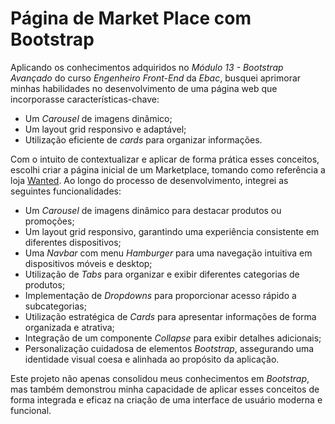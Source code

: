 # Página de Market Place com Bootstrap

Aplicando os conhecimentos adquiridos no *Módulo 13 - Bootstrap Avançado* do curso *Engenheiro Front-End* da *Ebac*, busquei aprimorar minhas habilidades no desenvolvimento de uma página web que incorporasse características-chave:

- Um *Carousel* de imagens dinâmico;
- Um layout grid responsivo e adaptável;
- Utilização eficiente de *cards* para organizar informações.

Com o intuito de contextualizar e aplicar de forma prática esses conceitos, escolhi criar a página inicial de um Marketplace, tomando como referência a loja [Wanted](https://wantedind.com/). Ao longo do processo de desenvolvimento, integrei as seguintes funcionalidades:

- Um *Carousel* de imagens dinâmico para destacar produtos ou promoções;
- Um layout grid responsivo, garantindo uma experiência consistente em diferentes dispositivos;
- Uma *Navbar* com menu *Hamburger* para uma navegação intuitiva em dispositivos móveis e desktop;
- Utilização de *Tabs* para organizar e exibir diferentes categorias de produtos;
- Implementação de *Dropdowns* para proporcionar acesso rápido a subcategorias;
- Utilização estratégica de *Cards* para apresentar informações de forma organizada e atrativa;
- Integração de um componente *Collapse* para exibir detalhes adicionais;
- Personalização cuidadosa de elementos *Bootstrap*, assegurando uma identidade visual coesa e alinhada ao propósito da aplicação.

Este projeto não apenas consolidou meus conhecimentos em *Bootstrap*, mas também demonstrou minha capacidade de aplicar esses conceitos de forma integrada e eficaz na criação de uma interface de usuário moderna e funcional.
